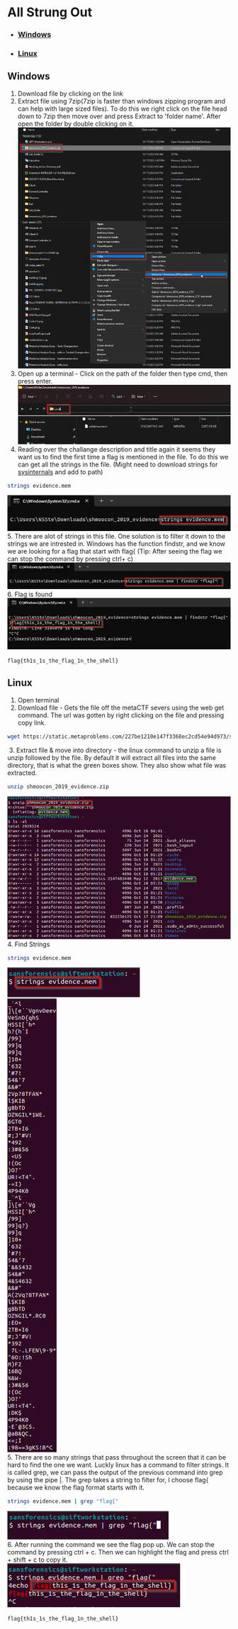 # All Strung Out
- ### [Windows](#windows)
- ### [Linux](#linux)

## Windows
1. Download file by clicking on the link
2. Extract file using 7zip(7zip is faster than windows zipping program and can help with large sized files). To do this we right click on the file head down to 7zip then move over and press Extract to 'folder name'. After open the folder by double clicking on it.
![expic](ExtractPic.png)
3. Open up a terminal - Click on the path of the folder then type cmd, then press enter.
![cmdpop](cmdopenstrung.png)
4. Reading over the challange description and title again it seems they want us to find the first time a flag is mentioned in the file. To do this we can get all the strings in the file. (Might need to download strings for [sysinternals](https://learn.microsoft.com/en-us/sysinternals/downloads/strings) and add to path)
```bash 
strings evidence.mem
```
![Longstrung](Stringcommandin.png)
5. There are alot of strings in this file. One solution is to filter it down to the strings we are intrested in. Windows has the function findstr, and we know we are looking for a flag that start with flag{ (Tip: After seeing the flag we can stop the command by pressing ctrl+ c)
![wingrep](wingrep.png)
6. Flag is found
![flagthing](flagfagl.png)
```bash
flag{th1s_1s_the_flag_1n_the_shell}
```

## Linux
1. Open terminal
2. Download file - Gets the file off the metaCTF severs using the web get command. The url was gotten by right clicking on the file and pressing copy link.
```bash
wget https://static.metaproblems.com/227be1210e147f3368ec2cd54e94d973/shmoocon_2019_evidence.zip
```
![]()
3. Extract file & move into directory - the linux command to unzip a file is unzip followed by the file. By default it will extract all files into the same directory, that is what the green boxes show. They also show what file was extracted.
```bash
unzip shmoocon_2019_evidence.zip
```
![unzip](unzip.png)\
4. Find Strings
```bash
strings evidence.mem
```
![strings](Strings.png)\
![badstrings](BadStrings.png)\
5. There are so many strings that pass throughout the screen that it can be hard to find the one we want. Luckly linux has a command to filter strings. It is called grep, we can pass the output of the previous command into grep by using the pipe |. The grep takes a string to filter for, I choose flag{ because we know the flag format starts with it.
```bash
strings evidence.mem | grep "flag{"
```
![bigboom](BigBoom.png)\
6. After running the command we see the flag pop up. We can stop the command by pressing ctrl + c. Then we can highlight the flag and press ctrl + shift + c to copy it.\
![flag!!](flaglin.png)
```bash
flag{th1s_1s_the_flag_1n_the_shell}
```
